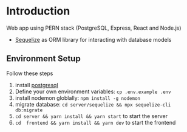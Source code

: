 # Introduction

Web app using PERN stack (PostgreSQL, Express, React and Node.js)
- [Sequelize](https://sequelize.org/) as ORM library for interacting with database models

## Environment Setup

Follow these steps

1. install [postgresql](https://postgresapp.com/downloads.html)
2. Define your own environment variables: `cp .env.example .env`
3. install nodemon globlally: `npm install -g nodemon`
4. migrate database: `cd server/sequelize && npx sequelize-cli db:migrate`
5. `cd server && yarn install && yarn start` to start the server
6. `cd  frontend && yarn install && yarn dev` to start the frontend
